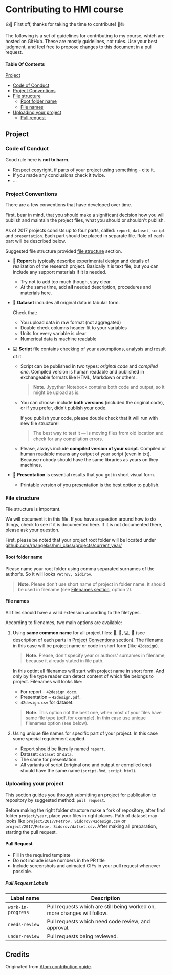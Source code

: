 # Contributing to HMI course
:+1::tada: First off, thanks for taking the time to contribute! :tada::+1:

The following is a set of guidelines for contributing to my course, which are hosted on GitHub. These are mostly guidelines, not rules. Use your best judgment, and feel free to propose changes to this document in a pull request.

#### Table Of Contents

<!--[I don't want to read this whole thing, I just have a question!!!](#i-dont-want-to-read-this-whole-thing-i-just-have-a-question)-->

[Project](#project)
  * [Code of Conduct](#code-of-conduct)
  * [Project Conventions](#project-conventions)
  * [File structure](#file-structure)
    * [Root folder name](#root-folder-name)
    * [File names](#file-names)
  * [Uploading your project](#uploading-your-project)
    * [Pull request](#pull-request)

## Project

### Code of Conduct

Good rule here is **not to harm**.

* Respect copyright, if parts of your project using something - cite it.
* If you made any conclusions check it twice.
* ...

### Project Conventions

There are a few conventions that have developed over time.

First, bear in mind, that you should make a significant decision how you will publish and maintain the project files, what you should or shouldn't publish.

As of 2017 projects consists up to four parts, called: `report`, `dataset`, `script` and `presentation`. Each part should be placed in separate file.
Role of each part will be described below.

Suggested file structure provided [file structure](#file-structure) section.

* :blue_book: **Report** is typically describe experimental design and details of realization of the research project. Basically it is text file, but you can include any support materials if it is needed.
	* Try not to add too much though, stay clear.
	* At the same time, add **all** needed description, procedures and materials here.

* :bookmark_tabs: **Dataset** includes all original data in tabular form.

  Check that:
	* You upload data in raw format (not aggregated)
	* Double check columns header fit to your variables
	* Units for every variable is clear
	* Numerical data is machine readable
* :computer: **Script** file contains checking of your assumptions, analysis and result of it.
	* Script can be published in two types: *original code* and *compiled one*. Compiled version is human readable and published in exchangeable formats like HTML, Markdown or others.
		> **Note.** Jypyther Notebook contains both code and output, so it might be upload as is.

	* You can choose: include **both versions** (included the original code), or if you prefer, didn't publish your code.
	  
	  If you publish your code, please double check that it will run with new file structure!
	  
	  > The best way to test it — is moving files from old location and check for any compilation errors.

	* Please, always include **compiled version of your script**. Compiled or human readable means any output of your script (even in txt). Because nobody should have the same libraries as yours on they machines.

* :sunrise_over_mountains: **Presentation** is essential results that you got in short visual form.
	* Printable version of you presentation is the best option to publish.

### File structure

File structure is important.

We will document it in this file. If you have a question around how to do things, check to see if it is documented here. If it is not documented there, please ask your question.

First, please be noted that your project root folder will be located under [github.com/rhangelxs/hmi_class/projects/current_year/](github.com/rhangelxs/hmi_class/projects/)

#### Root folder name

Please name your root folder using comma separated surnames of the author's. So it will looks `Petrov, Sidirov`.

> **Note**. Please don't use short name of project in folder name. It should be used in filename (see [Filenames section](#file-names), option 2).

#### File names

All files should have a valid extension according to the filetypes.

According to filenames, two main options are available:

1. Using **same common name** for all project files: :blue_book:, :bookmark_tabs:, :computer:, :sunrise_over_mountains: (see description of each parts in [Project Conventions](#project-conventions) section). The filename in this case will be project name or code in short form (like `42design`).

   > **Note.** Please, don't specify year or authors' surnames in filename, because it already stated in file path.

   In this optint all filenames will start with project name in short form. And only by file type reader can detect content of which file belongs to project. Filenames will looks like:

   * For report – `42design.docx`.
   * Presentation – `42design.pdf`.
   * `42design.csv` for dataset.
   
   > **Note**. This option not the best one, when most of your files have same file type (pdf, for example). In thin case use unique filenames option (see below).

2. Using unique file names for specific part of your project. In this case some special requirement applied.

   * Report should be literally named `report`.
   * Dataset: `dataset` or `data`.
   * The same for presentation.
   * All variants of script (original one and output or compiled one) should have the same name (`script.Rmd`, `script.html`).

### Uploading your project

This section guides you through submitting an project for publication to repository by suggested method: `pull request`.

Before making the right folder structore make a fork of repository, after find folder `project/year`, place your files in right places. Path of dataset may looks like `project/2017/Petrov, Sidorov/42design.csv` or `project/2017/Petrov, Sidorov/datset.csv`. After making all preparation, starting the pull request.

#### Pull Request

* Fill in the required template
* Do not include issue numbers in the PR title
* Include screenshots and animated GIFs in your pull request whenever possible.

##### Pull Request Labels

|     Label name     |                                       Description                                        |
| ------------------ | ---------------------------------------------------------------------------------------- |
| `work-in-progress` | Pull requests which are still being worked on, more changes will follow.                 |
| `needs-review`     | Pull requests which need code review, and approval.   |
| `under-review`     | Pull requests being reviewed.                           |

## Credits

Originated from [Atom contribution guide](https://github.com/atom/atom/blob/master/CONTRIBUTING.md).